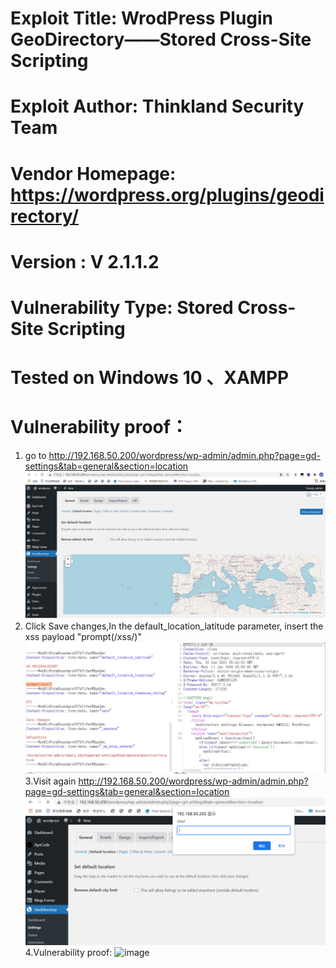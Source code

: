 # Exploit Title: WrodPress Plugin GeoDirectory——Stored Cross-Site Scripting
# Exploit Author: Thinkland Security Team
# Vendor Homepage: https://wordpress.org/plugins/geodirectory/
# Version :  V 2.1.1.2
# Vulnerability Type: Stored Cross-Site Scripting
# Tested on Windows 10 、XAMPP
# Vulnerability proof：  
1. go to http://192.168.50.200/wordpress/wp-admin/admin.php?page=gd-settings&tab=general&section=location
![image](https://github.com/BigTiger2020/word-press/blob/main/1.png)  
2. Click Save changes,In the default_location_latitude parameter, insert the xss payload "prompt(/xss/)"
![image](https://github.com/BigTiger2020/word-press/blob/main/2.png)  
3.Visit again http://192.168.50.200/wordpress/wp-admin/admin.php?page=gd-settings&tab=general&section=location
![image](https://github.com/BigTiger2020/word-press/blob/main/3.png)  
4.Vulnerability proof:
![image](https://github.com/BigTiger2020/word-press/blob/main/xss1.gif)  


